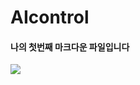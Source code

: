 # AIcontrol

#### 나의 첫번째 마크다운 파일입니다


<img src="https://img.shields.io/badge/Instagram-E4405F?style=flat-square&logo=GU stagram&logoColor=white"/>
